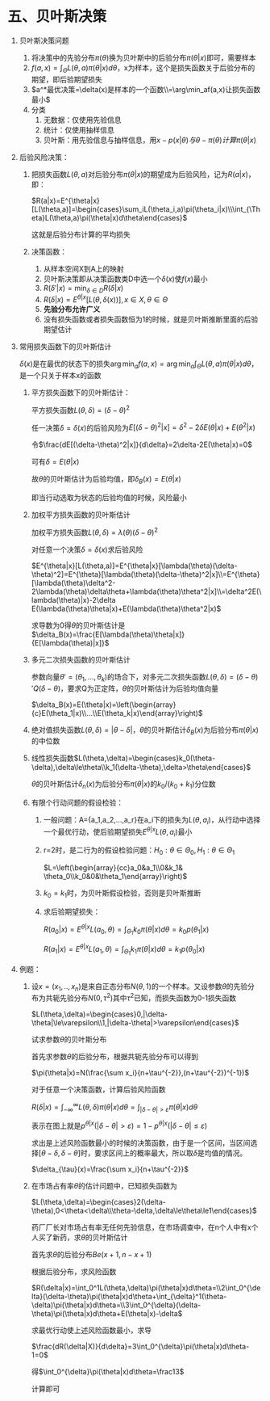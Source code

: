 # 五、贝叶斯决策

1. 贝叶斯决策问题

   1. 将决策中的先验分布$\pi(\theta)$换为贝叶斯中的后验分布$\pi(\theta|x)$即可，需要样本
   2. $f(a,x)=\int_{\Theta}L(\theta,a)\pi(\theta|x)d\theta$，x为样本，这个是损失函数关于后验分布的期望，即后验期望损失
   3. $a^*最优决策=\delta(x)是样本的一个函数\\=\arg\min_af(a,x)让损失函数最小$
   4. 分类
      1. 无数据：仅使用先验信息
      2. 统计：仅使用抽样信息
      3. 贝叶斯：用先验信息与抽样信息，用$x-p(x|\theta)与\theta-\pi(\theta)计算\pi(\theta|x)$

2. 后验风险决策：

   1. 把损失函数$L(\theta,a)$对后验分布$\pi(\theta|x)$的期望成为后验风险，记为$R(a|x)$，即：

      $R(a|x)=E^{\theta|x}[L(\theta,a)]=\begin{cases}\sum_iL(\theta_i,a)\pi(\theta_i|x)\\\int_{\Theta}L(\theta,a)\pi(\theta|x)d\theta\end{cases}$

      这就是后验分布计算的平均损失

   2. 决策函数：

      1. 从样本空间X到A上的映射
      2. 贝叶斯决策即从决策函数类D中选一个$\delta(x)$使$f(x)$最小
      3. $R(\delta'|x)=\min_{\delta\in D}R(\delta|x)$
      4. $R(\delta|x)=E^{\theta|x}[L(\theta,\delta(x))],x\in X,\theta\in\Theta$
      5. **先验分布允许广义**
      6. 没有损失函数或者损失函数恒为1的时候，就是贝叶斯推断里面的后验期望估计

3. 常用损失函数下的贝叶斯估计

   $\delta(x)$是在最优的状态下的损失$\arg\min_af(a,x)$$=\arg\min_a\int_{\Theta}L(\theta,a)\pi(\theta|x)d\theta$，是一个只关于样本x的函数

   1. 平方损失函数下的贝叶斯估计：

      平方损失函数$L(\theta,\delta)=(\delta-\theta)^2$

      任一决策$\delta=\delta(x)$的后验风险为$E[(\delta-\theta)^2|x]=\delta^2-2\delta E(\theta|x)+E(\theta^2|x)$

      令$\frac{dE[(\delta-\theta)^2|x]}{d\delta}=2\delta-2E(\theta|x)=0$

      可有$\delta=E(\theta|x)$

      故$\theta$的贝叶斯估计为后验均值，即$\delta_B(x)=E(\theta|x)$

      即当行动选取为状态的后验均值的时候，风险最小

   2. 加权平方损失函数的贝叶斯估计

      加权平方损失函数$L(\theta,\delta)=\lambda(\theta)(\delta-\theta)^2$

      对任意一个决策$\delta=\delta(x)$求后验风险

      $E^{\theta|x}[L(\theta,a)]=E^{\theta|x}[\lambda(\theta)(\delta-\theta)^2]=E^{\theta}[\lambda(\theta)(\delta-\theta)^2|x]\\=E^{\theta}[\lambda(\theta)\delta^2-2\lambda(\theta)\delta\theta+\lambda(\theta)\theta^2|x]\\=\delta^2E(\lambda(\theta)|x)-2\delta E(\lambda(\theta)\theta|x)+E(\lambda(\theta)\theta^2|x)$

      求导数为0得$\theta$的贝叶斯估计是$\delta_B(x)=\frac{E[\lambda(\theta)\theta|x]}{E[\lambda(\theta)|x]}$

   3. 多元二次损失函数的贝叶斯估计

      参数向量$\theta'=(\theta_1,...,\theta_k)$的场合下，对多元二次损失函数$L(\theta,\delta)=(\delta-\theta)'Q(\delta-\theta)$，要求Q为正定阵，$\theta$的贝叶斯估计为后验均值向量

      $\delta_B(x)=E(\theta|x)=\left(\begin{array}{c}E(\theta_1|x)\\...\\E(\theta_k|x)\end{array}\right)$

   4. 绝对值损失函数$L(\theta,\delta)=|\theta-\delta|$，$\theta$的贝叶斯估计$\delta_B(x)$为后验分布$\pi(\theta|x)$的中位数

   5. 线性损失函数$L(\theta,\delta)=\begin{cases}k_0(\theta-\delta),\delta\le\theta\\k_1(\delta-\theta),\delta>\theta\end{cases}$

      $\theta$的贝叶斯估计$\delta_n(x)$为后验分布$\pi(\theta|x)$的$k_0/(k_0+k_1)$分位数

   6. 有限个行动问题的假设检验：

      1. 一般问题：A={a_1,a_2,...,a_r}在a_i下的损失为$L(\theta,a_i)$，从行动中选择一个最优行动，使后验期望损失$E^{\theta|x}L(\theta,a_i)$最小

      2. r=2时，是二行为的假设检验问题：$H_0:\theta\in\Theta_0,H_1:\theta\in\Theta_1$

         $L=\left(\begin{array}{cc}a_0&a_1\\0&k_1& \theta_0\\k_0&0&\theta_1\end{array}\right)$

      3. $k_0=k_1$时，为贝叶斯假设检验，否则是贝叶斯推断

      4. 求后验期望损失：

         $R(a_0|x)=E^{\theta|x}L(a_0,\theta)=\int_{\Theta_1}k_0\pi(\theta|x)d\theta=k_0p(\theta_1|x)$

         $R(a_1|x)=E^{\theta|x}L(a_1,\theta)=\int_{\Theta_1}k_1\pi(\theta|x)d\theta=k_1p(\theta_0|x)$

4. 例题：

   1. 设$x=(x_1,..,x_n)$是来自正态分布$N(\theta,1)$的一个样本。又设参数$\theta$的先验分布为共轭先验分布$N(0,\tau^2)$其中$\tau^2$已知，而损失函数为0-1损失函数

      $L(\theta,\delta)=\begin{cases}0,|\delta-\theta|\le\varepsilon\\1,|\delta-\theta|>\varepsilon\end{cases}$

      试求参数$\theta$的贝叶斯分布

      首先求参数$\theta$的后验分布，根据共轭先验分布可以得到

      $\pi(\theta|x)=N(\frac{\sum x_i}{n+\tau^{-2}},(n+\tau^{-2})^{-1})$

      对于任意一个决策函数，计算后验风险函数

      $R(\delta|x)=\int_{-\infty}^{\infty}L(\theta,\delta)\pi(\theta|x)d\theta=\int_{|\delta-\theta|>\varepsilon}\pi(\theta|x)d\theta$

      表示在图上就是$p^{\theta|x}(|\delta-\theta|>\varepsilon)=1-p^{\theta|x}(|\delta-\theta|\le\varepsilon)$

      求出是上述风险函数最小的时候的决策函数，由于是一个区间，当区间选择$[\theta-\delta,\delta-\theta]$时，要求区间上的概率最大，所以取$\delta$是均值的情况。

      $\delta_{\tau}(x)=\frac{\sum x_i}{n+\tau^{-2}}$

   2. 在市场占有率$\theta$的估计问题中，已知损失函数为

      $L(\theta,\delta)=\begin{cases}2(\delta-\theta),0<\theta<\delta\\\theta-\delta,\delta\le\theta\le1\end{cases}$

      药厂厂长对市场占有率无任何先验信息，在市场调查中，在n个人中有x个人买了新药，求$\theta$的贝叶斯估计

      首先求$\theta$的后验分布$Be(x+1,n-x+1)$

      根据后验分布，求风险函数

      $R(\delta|x)=\int_0^1L(\theta,\delta)\pi(\theta|x)d\theta=\\2\int_0^{\delta}(\delta-\theta)\pi(\theta|x)d\theta+\int_{\delta}^1(\theta-\delta)\pi(\theta|x)d\theta=\\3\int_0^{\delta}(\delta-\theta)\pi(\theta|x)d\theta+E(\theta|x)-\delta$

      求最优行动使上述风险函数最小，求导

      $\frac{dR(\delta|X)}{d\delta}=3\int_0^{\delta}\pi(\theta|x)d\theta-1=0$

      得$\int_0^{\delta}\pi(\theta|x)d\theta=\frac13$

      计算即可